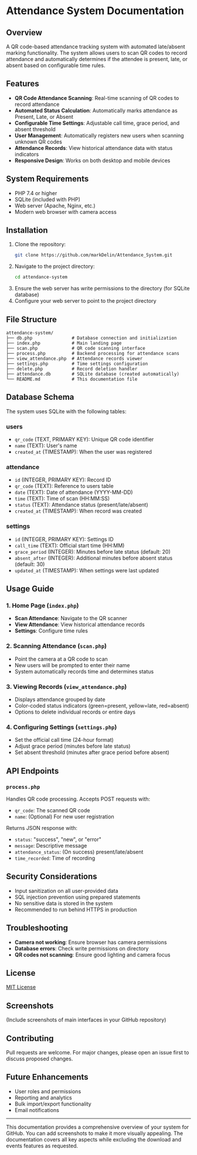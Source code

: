 # Attendance System Documentation

## Overview
A QR code-based attendance tracking system with automated late/absent marking functionality. The system allows users to scan QR codes to record attendance and automatically determines if the attendee is present, late, or absent based on configurable time rules.

## Features
- **QR Code Attendance Scanning**: Real-time scanning of QR codes to record attendance
- **Automated Status Calculation**: Automatically marks attendance as Present, Late, or Absent
- **Configurable Time Settings**: Adjustable call time, grace period, and absent threshold
- **User Management**: Automatically registers new users when scanning unknown QR codes
- **Attendance Records**: View historical attendance data with status indicators
- **Responsive Design**: Works on both desktop and mobile devices

## System Requirements
- PHP 7.4 or higher
- SQLite (included with PHP)
- Web server (Apache, Nginx, etc.)
- Modern web browser with camera access

## Installation
1. Clone the repository:
   ```bash
   git clone https://github.com/markDelin/Attendance_System.git
   ```
2. Navigate to the project directory:
   ```bash
   cd attendance-system
   ```
3. Ensure the web server has write permissions to the directory (for SQLite database)
4. Configure your web server to point to the project directory

## File Structure
```
attendance-system/
├── db.php               # Database connection and initialization
├── index.php            # Main landing page
├── scan.php             # QR code scanning interface
├── process.php          # Backend processing for attendance scans
├── view_attendance.php  # Attendance records viewer
├── settings.php         # Time settings configuration
├── delete.php           # Record deletion handler
├── attendance.db        # SQLite database (created automatically)
└── README.md            # This documentation file
```

## Database Schema
The system uses SQLite with the following tables:

### users
- `qr_code` (TEXT, PRIMARY KEY): Unique QR code identifier
- `name` (TEXT): User's name
- `created_at` (TIMESTAMP): When the user was registered

### attendance
- `id` (INTEGER, PRIMARY KEY): Record ID
- `qr_code` (TEXT): Reference to users table
- `date` (TEXT): Date of attendance (YYYY-MM-DD)
- `time` (TEXT): Time of scan (HH:MM:SS)
- `status` (TEXT): Attendance status (present/late/absent)
- `created_at` (TIMESTAMP): When record was created

### settings
- `id` (INTEGER, PRIMARY KEY): Settings ID
- `call_time` (TEXT): Official start time (HH:MM)
- `grace_period` (INTEGER): Minutes before late status (default: 20)
- `absent_after` (INTEGER): Additional minutes before absent status (default: 30)
- `updated_at` (TIMESTAMP): When settings were last updated

## Usage Guide

### 1. Home Page (`index.php`)
- **Scan Attendance**: Navigate to the QR scanner
- **View Attendance**: View historical attendance records
- **Settings**: Configure time rules

### 2. Scanning Attendance (`scan.php`)
- Point the camera at a QR code to scan
- New users will be prompted to enter their name
- System automatically records time and determines status

### 3. Viewing Records (`view_attendance.php`)
- Displays attendance grouped by date
- Color-coded status indicators (green=present, yellow=late, red=absent)
- Options to delete individual records or entire days

### 4. Configuring Settings (`settings.php`)
- Set the official call time (24-hour format)
- Adjust grace period (minutes before late status)
- Set absent threshold (minutes after grace period before absent)

## API Endpoints

### `process.php`
Handles QR code processing. Accepts POST requests with:
- `qr_code`: The scanned QR code
- `name`: (Optional) For new user registration

Returns JSON response with:
- `status`: "success", "new", or "error"
- `message`: Descriptive message
- `attendance_status`: (On success) present/late/absent
- `time_recorded`: Time of recording

## Security Considerations
- Input sanitization on all user-provided data
- SQL injection prevention using prepared statements
- No sensitive data is stored in the system
- Recommended to run behind HTTPS in production

## Troubleshooting
- **Camera not working**: Ensure browser has camera permissions
- **Database errors**: Check write permissions on directory
- **QR codes not scanning**: Ensure good lighting and camera focus

## License
[MIT License](LICENSE)

## Screenshots
(Include screenshots of main interfaces in your GitHub repository)

## Contributing
Pull requests are welcome. For major changes, please open an issue first to discuss proposed changes.

## Future Enhancements
- User roles and permissions
- Reporting and analytics
- Bulk import/export functionality
- Email notifications

---

This documentation provides a comprehensive overview of your system for GitHub. You can add screenshots to make it more visually appealing. The documentation covers all key aspects while excluding the download and events features as requested.
